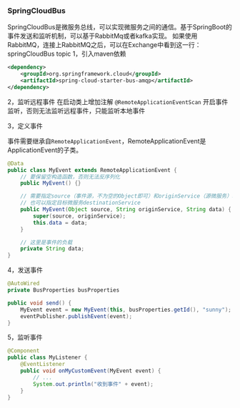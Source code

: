 ### SpringCloudBus

SpringCloudBus是微服务总线，可以实现微服务之间的通信。基于SpringBoot的事件发送和监听机制，可以基于RabbitMq或者kafka实现。
如果使用RabbitMQ，连接上RabbitMQ之后，可以在Exchange中看到这一行：springCloudBus topic 
1，引入maven依赖

```xml
<dependency>
	<groupId>org.springframework.cloud</groupId>
	<artifactId>spring-cloud-starter-bus-amqp</artifactId>
</dependency>
```

2，监听远程事件
在启动类上增加注解 `@RemoteApplicationEventScan` 开启事件监听，否则无法监听远程事件，只能监听本地事件

3，定义事件

事件需要继承自`RemoteApplicationEvent`，RemoteApplicationEvent是ApplicationEvent的子类。

```java
@Data
public class MyEvent extends RemoteApplicationEvent {
    // 要保留空构造函数，否则无法反序列化
    public MyEvent() {}

    // 需要指定source（事件源，不为空的Object即可）和originService（源微服务）才能发送远程事件（广播）
    // 也可以指定目标微服务destinationService
    public MyEvent(Object source, String originService, String data) {
        super(source, originService);
        this.data = data;
    }

    // 这里是事件的负载
    private String data;
}
```
4，发送事件

```java
@AutoWired
private BusProperties busProperties

public void send() {
	MyEvent event = new MyEvent(this, busProperties.getId(), "sunny");
    eventPublisher.publishEvent(event);
}
```

5，监听事件

```java
@Component
public class MyListener {
    @EventListener
    public void onMyCustomEvent(MyEvent event) {
        // ...
        System.out.println("收到事件" + event);
    }
}
```

